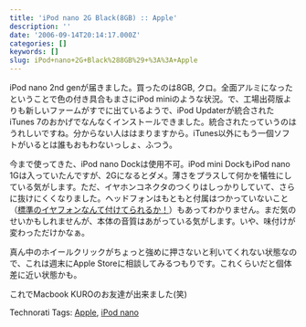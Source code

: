 ```yaml
---
title: 'iPod nano 2G Black(8GB) :: Apple'
description: ''
date: '2006-09-14T20:14:17.000Z'
categories: []
keywords: []
slug: iPod+nano+2G+Black%288GB%29+%3A%3A+Apple
---
```

iPod nano 2nd genが届きました。買ったのは8GB, クロ。全面アルミになったということで色の付き具合もまさにiPod miniのような状況。で、工場出荷版よりも新しいファームがすでに出ているようで、iPod Updaterが統合されたiTunes 7のおかげでなんなくインストールできました。統合されたっていうのはうれしいですね。分からない人ははまりますから。iTunes以外にもう一個ソフトがいるとは誰もおもわないっしょ、ふつう。

今まで使ってきた、iPod nano Dockは使用不可。iPod mini DockもiPod nano 1Gは入っていたんですが、2Gになるとダメ。薄さをプラスして何かを犠牲にしている気がします。ただ、イヤホンコネクタのつくりはしっかりしていて、さらに抜けにくくなりました。ヘッドフォンはもともと付属はつかっていないこと（[標準のイヤフォンなんて付けてられるか！](http://blog.qli.jp/2006/06/post_0f19.html)）もあってわかりません。まだ気のせいかもしれませんが、本体の音質はあがっている気がします。いや、味付けが変わっただけかなぁ。

真ん中のホイールクリックがちょっと強めに押さないと利いてくれない状態なので、これは週末にApple Storeに相談してみるつもりです。これくらいだと個体差に近い状態かも。

これでMacbook KUROのお友達が出来ました(笑)

Technorati Tags: [Apple](http://www.technorati.com/tag/Apple), [iPod nano](http://www.technorati.com/tag/iPod%20nano)